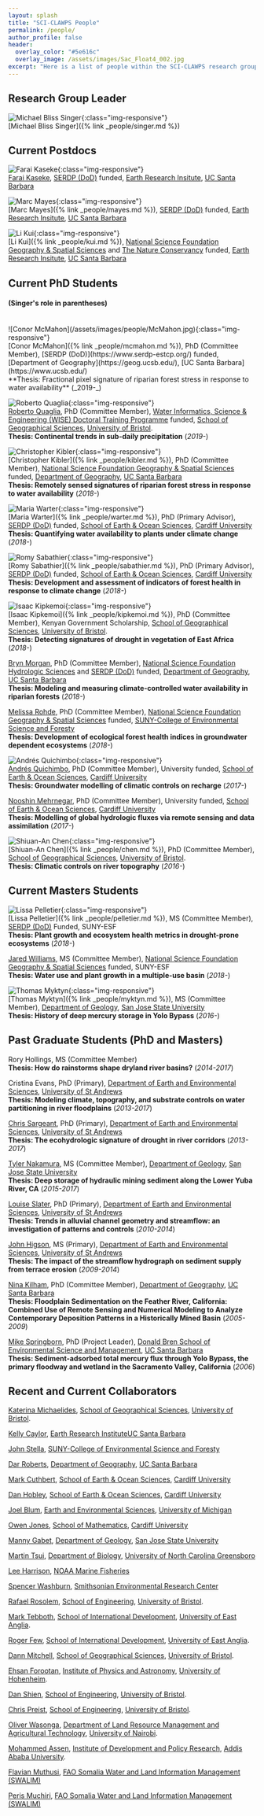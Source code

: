 ```yaml
---
layout: splash
title: "SCI-CLAWPS People"
permalink: /people/
author_profile: false
header:
  overlay_color: "#5e616c"
  overlay_image: /assets/images/Sac_Float4_002.jpg
excerpt: "Here is a list of people within the SCI-CLAWPS research group."
---
```


## Research Group Leader

![Michael Bliss Singer](/assets/images/people/Singer.jpg){:class="img-responsive"}<br>
[Michael Bliss Singer]({% link _people/singer.md %})

## Current Postdocs

![Farai Kaseke](/assets/images/people/Kaseke.png){:class="img-responsive"}<br>
[Farai Kaseke](https://www.eri.ucsb.edu/people/kudzai-farai-kaseke), [SERDP (DoD)](https://www.serdp-estcp.org/) funded, [Earth Research Insitute](https://eri.ucsb.edu/), [UC Santa Barbara](https://www.ucsb.edu/)<br>

![Marc Mayes](/assets/images/people/Mayes.jpg){:class="img-responsive"}<br>
[Marc Mayes]({% link _people/mayes.md %}), [SERDP (DoD)](https://www.serdp-estcp.org/) funded, [Earth Research Insitute](https://eri.ucsb.edu/), [UC Santa Barbara](https://www.ucsb.edu/)<br>

![Li Kui](/assets/images/people/Kui.jpg){:class="img-responsive"}<br>
[Li Kui]({% link _people/kui.md %}), [National Science Foundation Geography & Spatial Sciences](https://www.nsf.gov/funding/pgm_summ.jsp?pims_id=505034) and [The Nature Conservancy](https://www.tnc.org) funded, [Earth Research Insitute](https://eri.ucsb.edu/), [UC Santa Barbara](https://www.ucsb.edu/)<br>

## Current PhD Students 
#### (Singer's role in parentheses)

<br>
![Conor McMahon](/assets/images/people/McMahon.jpg){:class="img-responsive"}
<br>[Conor McMahon]({% link _people/mcmahon.md %}), PhD (Committee Member), [SERDP (DoD)](https://www.serdp-estcp.org/) funded, [Department of Geography](https://geog.ucsb.edu/), [UC Santa Barbara](https://www.ucsb.edu/)<br>
**Thesis: Fractional pixel signature of riparian forest stress in response to water availability** (_2019-_)

![Roberto Quaglia](/assets/images/people/Quaglia.jpg){:class="img-responsive"}<br>
[Roberto Quaglia](http://wisecdt.org.uk/wise_people/roberto-quaglia/), PhD (Committee Member), [Water Informatics, Science & Engineering (WISE) Doctoral
Training Programme](http://wisecdt.org.uk/) funded, [School of Geographical Sciences](http://www.bristol.ac.uk/geography/), [University of Bristol](http://www.bristol.ac.uk).<br> 
**Thesis: Continental trends in sub-daily precipitation** (_2019-_)

![Christopher Kibler](/assets/images/people/Kibler.jpg){:class="img-responsive"}<br>
[Christopher Kibler]({% link _people/kibler.md %}), PhD (Committee Member), [National Science Foundation Geography & Spatial Sciences](https://www.nsf.gov/funding/pgm_summ.jsp?pims_id=505034) funded, [Department of Geography](https://geog.ucsb.edu/), [UC Santa Barbara](https://www.ucsb.edu/)<br>
**Thesis: Remotely sensed signatures of riparian forest stress in response to water availability** (_2018-_)

![Maria Warter](/assets/images/people/Warter.jpg){:class="img-responsive"}<br>
[Maria Warter]({% link _people/warter.md %}), PhD (Primary Advisor), [SERDP (DoD)](https://www.serdp-estcp.org/) funded, [School of Earth & Ocean Sciences](https://www.cardiff.ac.uk/earth-ocean-sciences), [Cardiff University](https://www.cardiff.ac.uk)<br>
**Thesis: Quantifying water availability to plants under climate change** (_2018-_)

![Romy Sabathier](/assets/images/people/Sabathier.jpg){:class="img-responsive"}<br>
[Romy Sabathier]({% link _people/sabathier.md %}), PhD (Primary Advisor), [SERDP (DoD)](https://www.serdp-estcp.org/) funded, [School of Earth & Ocean Sciences](https://www.cardiff.ac.uk/earth-ocean-sciences), [Cardiff University](https://www.cardiff.ac.uk)<br>
**Thesis: Development and assessment of indicators of forest health in response to climate change** (_2018-_)

![Isaac Kipkemoi](/assets/images/people/Kipkemoi.jpg){:class="img-responsive"}<br>
[Isaac Kipkemoi]({% link _people/kipkemoi.md %}), PhD (Committee Member), Kenyan Government Scholarship, [School of Geographical Sciences](http://www.bristol.ac.uk/geography/), [University of Bristol](http://www.bristol.ac.uk).<br>
**Thesis: Detecting signatures of drought in vegetation of East Africa** (_2018-_)

[Bryn Morgan](morgan.md), PhD (Committee Member), [National Science Foundation Hydrologic Sciences](https://www.nsf.gov/funding/pgm_summ.jsp?pims_id=13684) and [SERDP (DoD)](https://www.serdp-estcp.org/) funded, [Department of Geography](https://geog.ucsb.edu/), [UC Santa Barbara](https://www.ucsb.edu/)<br>
**Thesis: Modeling and measuring climate-controlled water availability in riparian forests** (_2018-_)

[Melissa Rohde](rohde.md), PhD (Committee Member), [National Science Foundation Geography & Spatial Sciences](https://www.nsf.gov/funding/pgm_summ.jsp?pims_id=505034) funded, [SUNY-College of Environmental Science and Foresty](https://www.esf.edu/) <br>
**Thesis: Development of ecological forest health indices in groundwater dependent ecosystems** (_2018-_)

![Andrés Quichimbo](/assets/images/people/Quichimbo2.jpg){:class="img-responsive"}<br>
[Andrés Quichimbo](quichimbo.md), PhD (Committee Member), University funded, [School of Earth & Ocean Sciences](https://www.cardiff.ac.uk/earth-ocean-sciences), [Cardiff University](https://www.cardiff.ac.uk)<br>
**Thesis: Groundwater modelling of climatic controls on recharge** (_2017-_)

[Nooshin Mehrnegar](Mehrnegar.md), PhD (Committee Member), University funded, [School of Earth & Ocean Sciences](https://www.cardiff.ac.uk/earth-ocean-sciences), [Cardiff University](https://www.cardiff.ac.uk)<br>
**Thesis: Modelling of global hydrologic fluxes via remote sensing and data assimilation** (_2017-_)

![Shiuan-An Chen](/assets/images/people/Chen.jpg){:class="img-responsive"}<br>
[Shiuan-An Chen]({% link _people/chen.md %}), PhD (Committee Member), [School of Geographical Sciences](http://www.bristol.ac.uk/geography/), [University of Bristol](http://www.bristol.ac.uk).<br>
**Thesis: Climatic controls on river topography** (_2016-_)

   
## Current Masters Students

![Lissa Pelletier](/assets/images/people/Pelletier2.jpg){:class="img-responsive"}<br>
[Lissa Pelletier]({% link _people/pelletier.md %}), MS (Committee Member), [SERDP (DoD)](https://www.serdp-estcp.org/) Funded, SUNY-ESF <br>
**Thesis: Plant growth and ecosystem health metrics in drought-prone ecosystems** (_2018-_)

[Jared Williams](williams.md), MS (Committee Member), [National Science Foundation Geography & Spatial Sciences](https://www.nsf.gov/funding/pgm_summ.jsp?pims_id=505034) funded, SUNY-ESF <br>
**Thesis: Water use and plant growth in a multiple-use basin** (_2018-_)

![Thomas Myktyn](/assets/images/people/Myktyn.jpg){:class="img-responsive"}<br>
[Thomas Myktyn]({% link _people/myktyn.md %}), MS (Committee Member), [Department of Geology](http://www.sjsu.edu/geology/), [San Jose State University](http://www.sjsu.edu/)<br> 
**Thesis: History of deep mercury storage in Yolo Bypass** (_2016-_)
   
## Past Graduate Students (PhD and Masters)

Rory Hollings, MS (Committee Member) <br>
**Thesis: How do rainstorms shape dryland river basins?** (_2014-2017_)

Cristina Evans, PhD (Primary), [Department of Earth and Environmental Sciences](https://www.st-andrews.ac.uk/earth-sciences/), [University of St Andrews](http://www.st-andrews.ac.uk)<br>
**Thesis: Modeling climate, topography, and substrate controls on water partitioning in river floodplains** (_2013-2017_)

[Chris Sargeant](https://www.wsl.ch/en/employees/sargeant.html), PhD (Primary), [Department of Earth and Environmental Sciences](https://www.st-andrews.ac.uk/earth-sciences/), [University of St Andrews](http://www.st-andrews.ac.uk)<br>
**Thesis: The ecohydrologic signature of drought in river corridors** (_2013-2017_)

[Tyler Nakamura](https://www.linkedin.com/in/tyler-nakamura-11a11254), MS (Committee Member), [Department of Geology](http://www.sjsu.edu/geology/), [San Jose State University](http://www.sjsu.edu/)<br> 
**Thesis: Deep storage of hydraulic mining sediment along the Lower Yuba River, CA** (_2015-2017_)

[Louise Slater](https://www.geog.ox.ac.uk/staff/lslater.html), PhD (Primary), [Department of Earth and Environmental Sciences](https://www.st-andrews.ac.uk/earth-sciences/), [University of St Andrews](http://www.st-andrews.ac.uk)<br>
**Thesis: Trends in alluvial channel geometry and streamflow: an investigation of patterns and controls** (_2010-2014_)

[John Higson](https://www.edinburghrowing.co.uk/coaches), MS (Primary), [Department of Earth and Environmental Sciences](https://www.st-andrews.ac.uk/earth-sciences/), [University of St Andrews](http://www.st-andrews.ac.uk)<br>
**Thesis: The impact of the streamflow hydrograph on sediment supply from terrace erosion** (_2009-2014_)

[Nina Kilham](https://scholar.google.com/citations?user=0TJJwysAAAAJ&hl=en), PhD (Committee Member), [Department of Geography](https://geog.ucsb.edu/), [UC Santa Barbara](https://www.ucsb.edu/)<br>
**Thesis: Floodplain Sedimentation on the Feather River, California: Combined Use of Remote Sensing and Numerical Modeling to Analyze Contemporary Deposition Patterns in a Historically Mined Basin** (_2005-2009_)

[Mike Springborn](https://springborn.faculty.ucdavis.edu/), PhD (Project Leader), [Donald Bren School of Environmental Science and Management](https://bren.ucsb.edu/), [UC Santa Barbara](https://www.ucsb.edu/)<br>
**Thesis: Sediment-adsorbed total mercury flux through Yolo Bypass, the primary floodway and wetland in the Sacramento Valley, California** (_2006_)


## Recent and Current Collaborators

[Katerina Michaelides](http://www.bristol.ac.uk/geography/people/katerina-michaelides/overview.html), [School of Geographical Sciences](http://www.bristol.ac.uk/geography/), [University of Bristol](http://www.bristol.ac.uk).<br> 

[Kelly Caylor](http://caylor.eri.ucsb.edu/people/caylor/), [Earth Research Institute](https://www.eri.ucsb.edu)[UC Santa Barbara](https://www.ucsb.edu/)<br> 

[John Stella](https://www.esf.edu/faculty/stella/), [SUNY-College of Environmental Science and Foresty](https://www.esf.edu/)<br> 

[Dar Roberts](https://sites.google.com/site/ucsbviperlab/), [Department of Geography](https://geog.ucsb.edu/), [UC Santa Barbara](https://www.ucsb.edu/)<br> 

[Mark Cuthbert](https://www.cardiff.ac.uk/people/view/617129-cuthbert-mark), [School of Earth & Ocean Sciences](https://www.cardiff.ac.uk/earth-ocean-sciences), [Cardiff University](https://www.cardiff.ac.uk)<br>

[Dan Hobley](https://www.cardiff.ac.uk/people/view/481890-), [School of Earth & Ocean Sciences](https://www.cardiff.ac.uk/earth-ocean-sciences), [Cardiff University](https://www.cardiff.ac.uk)<br>

[Joel Blum](https://lsa.umich.edu/earth/people/faculty/jdblum.html), [Earth and Environmental Sciences](https://lsa.umich.edu/earth), [University of Michigan](https://www.umich.edu)<br>

[Owen Jones](https://www.cardiff.ac.uk/people/view/556930-jones-owen), [School of Mathematics](https://www.cardiff.ac.uk/mathematics), [Cardiff University](https://www.cardiff.ac.uk)<br>

[Manny Gabet](http://www.sjsu.edu/geology/people/faculty/gabet/index.html), [Department of Geology](http://www.sjsu.edu/geology/), [San Jose State University](http://www.sjsu.edu/)<br>

[Martin Tsui](https://biology.uncg.edu/people/martin-tsz-ki-tsui/), [Department of Biology](https://biology.uncg.edu/), [University of North Carolina Greensboro](https://uncg.edu/)<br>

[Lee Harrison](http://scholar.google.com/citations?user=nXkb7n0AAAAJ&hl=en), [NOAA Marine Fisheries](https://swfsc.noaa.gov/)<br>

[Spencer Washburn](https://scholar.google.com/citations?user=x48vvL8AAAAJ&hl=en), [Smithsonian Environmental Research Center](https://serc.si.edu/)<br>

[Rafael Rosolem](http://www.bristol.ac.uk/engineering/people/rafael-rosolem/overview.html), [School of Engineering](http://www.bristol.ac.uk/engineering/), [University of Bristol](http://www.bristol.ac.uk).<br>

[Mark Tebboth](https://people.uea.ac.uk/m_tebboth), [School of International Development](https://www.uea.ac.uk/international-development), [University of East Anglia](http://www.uea.ac.uk).<br>

[Roger Few](https://people.uea.ac.uk/r_few), [School of International Development](https://www.uea.ac.uk/international-development), [University of East Anglia](http://www.uea.ac.uk).<br>

[Dann Mitchell](http://www.bristol.ac.uk/geography/people/dann-m-mitchell/overview.html), [School of Geographical Sciences](http://www.bristol.ac.uk/geography/), [University of Bristol](http://www.bristol.ac.uk).<br> 

[Ehsan Forootan](https://www.uni-hohenheim.de/en/organization/person/dr-ing-ehsan-forootan), [Institute of Physics and Astronomy](https://www.uni-hohenheim.de/en/organization/institution/institut-fuer-physik-und-meteorologie), [University of Hohenheim](https://www.uni-hohenheim.de).<br> 

[Dan Shien](http://www.bristol.ac.uk/engineering/people/daniel-schien/), [School of Engineering](http://www.bristol.ac.uk/engineering/), [University of Bristol](http://www.bristol.ac.uk).<br> 

[Chris Preist](http://www.bris.ac.uk/engineering/people/chris-w-preist/index.html), [School of Engineering](http://www.bristol.ac.uk/engineering/), [University of Bristol](http://www.bristol.ac.uk).<br> 

[Oliver Wasonga](http://www.oliverwasonga.info), [Department of Land Resource Management and Agricultural Technology](https://larmat.uonbi.ac.ke/), [University of Nairobi](https://www.uonbi.ac.ke/).<br> 

[Mohammed Assen](http://www.aau.edu.et/idpr/mohammed-assen/), [Institute of Development and Policy Research](http://www.aau.edu.et/idpr), [Addis Ababa University](http://www.aau.edu.et/).<br> 

[Flavian Muthusi](https://www.researchgate.net/profile/Flavian_Muthusi), [FAO Somalia Water and Land Information Management (SWALIM)](http://www.faoswalim.org/)<br> 

[Peris Muchiri](https://ke.linkedin.com/in/peris-muchiri-592426170), [FAO Somalia Water and Land Information Management (SWALIM)](http://www.faoswalim.org/)<br> 



